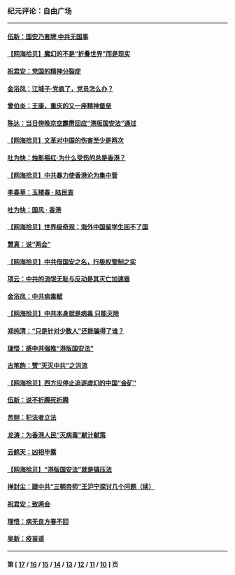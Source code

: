 ### 纪元评论：自由广场
---
#### [伍新：国安乃套牌 中共无国事](../../pages/nsc993/n12149560.md) 
#### [【网海拾贝】魔幻的不是“折叠世界”而是现实](../../pages/nsc993/n12149530.md) 
#### [祝君安：党国的精神分裂症](../../pages/nsc993/n12149516.md) 
#### [金浴凤：江城子·党疯了，党员怎么办？](../../pages/nsc993/n12149508.md) 
#### [曾伯炎：王康，重庆的又一座精神堡垒](../../pages/nsc993/n12149230.md) 
#### [陈达：当日傍晚京空霹雳回应“港版国安法”通过](../../pages/nsc993/n12148167.md) 
#### [【网海拾贝】文革对中国的伤害至少是两次](../../pages/nsc993/n12147834.md) 
#### [吐为快：烛影摇红·为什么受伤的总是香港？](../../pages/nsc993/n12147553.md) 
#### [【网海拾贝】中共暴力使香港沦为集中营](../../pages/nsc993/n12144854.md) 
#### [李春草：玉楼春 · 陆民哀](../../pages/nsc993/n12144740.md) 
#### [吐为快：国风 · 香港](../../pages/nsc993/n12144727.md) 
#### [【网海拾贝】世界级奇观：海外中国留学生回不了国](../../pages/nsc993/n12142481.md) 
#### [慧真：说“两会”](../../pages/nsc993/n12142285.md) 
#### [【网海拾贝】中共借国安之名，行极权管制之实](../../pages/nsc993/n12139600.md) 
#### [项云：中共的流氓无耻与反动是其灭亡加速器](../../pages/nsc993/n12139284.md) 
#### [金浴凤：中共病毒赋](../../pages/nsc993/n12139268.md) 
#### [【网海拾贝】中共本身就是病毒 只能灭除](../../pages/nsc993/n12136391.md) 
#### [郑纯清：“只是针对少数人”还能骗得了谁？](../../pages/nsc993/n12136331.md) 
#### [理悟：感中共强推“港版国安法”](../../pages/nsc993/n12136307.md) 
#### [古笔韵：赞“天灭中共”之洪流](../../pages/nsc993/n12134062.md) 
#### [【网海拾贝】西方应停止追逐虚幻的中国“金矿”](../../pages/nsc993/n12134043.md) 
#### [伍新：说不折腾死折腾](../../pages/nsc993/n12133833.md) 
#### [苦胆：犯法者立法](../../pages/nsc993/n12133821.md) 
#### [龙涛：为香港人民“灭病毒”献计献策](../../pages/nsc993/n12133809.md) 
#### [云鹤天：凶相毕露](../../pages/nsc993/n12133806.md) 
#### [【网海拾贝】“港版国安法”就是镇压法](../../pages/nsc993/n12132243.md) 
#### [掸封尘：跟中共“三朝帝师”王沪宁探讨几个问题（续）](../../pages/nsc993/n12132104.md) 
#### [祝君安：致两会](../../pages/nsc993/n12132089.md) 
#### [理悟：病无良方春不回](../../pages/nsc993/n12132054.md) 
#### [吴新：疫苗谣](../../pages/nsc993/n12132020.md) 

---
#### 第 [ [17](./17.md) / [16](./16.md) / [15](./15.md) / [14](./14.md) / [13](./13.md) / [12](./12.md) / [11](./11.md) / [10](./10.md) ] 页
